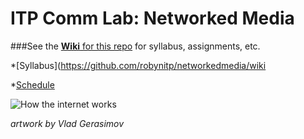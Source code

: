 ITP Comm Lab: Networked Media
==============

###See the [__Wiki__ for this repo](https://github.com/robynitp/networkedmedia/wiki) for syllabus, assignments, etc.

*[Syllabus](https://github.com/robynitp/networkedmedia/wiki

*[Schedule](https://github.com/robynitp/networkedmedia/wiki#weekly-schedule)

![How the internet works](http://itp.robynoverstreet.com/wp-content/uploads/2013/10/comic-vlad-how-the-internet-works.png)

*artwork by Vlad Gerasimov*
